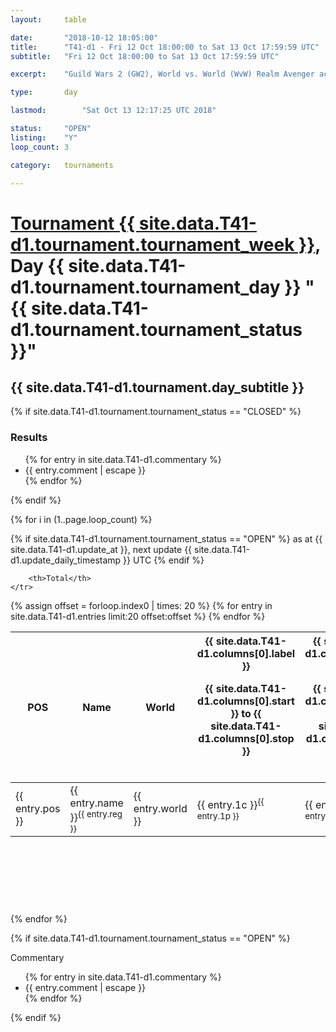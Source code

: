 ```yaml
---
layout: 	table

date: 		"2018-10-12 18:05:00"
title: 		"T41-d1 - Fri 12 Oct 18:00:00 to Sat 13 Oct 17:59:59 UTC"
subtitle: 	"Fri 12 Oct 18:00:00 to Sat 13 Oct 17:59:59 UTC"

excerpt:    "Guild Wars 2 (GW2), World vs. World (WvW) Realm Avenger achivement Tournament. \"Every Kill Counts\""

type:       day

lastmod: 		"Sat Oct 13 12:17:25 UTC 2018"

status:     "OPEN"
listing:    "Y"
loop_count: 3

category: 	tournaments

---
```

<div class="table_header">
    <h1><a href="{{ site.data.T41-d1.tournament.week_url }}">Tournament {{ site.data.T41-d1.tournament.tournament_week }}</a>, Day {{ site.data.T41-d1.tournament.tournament_day }} "{{ site.data.T41-d1.tournament.tournament_status }}"</h1>
    <h2>{{ site.data.T41-d1.tournament.day_subtitle }}</h2> 
</div>

{% if site.data.T41-d1.tournament.tournament_status == "CLOSED" %} 
<div class="commentary">
  <h3>Results</h3>
  <ul>
    {% for entry in site.data.T41-d1.commentary %}
    <li class="commentary_list">{{ entry.comment | escape }}</li>
    {% endfor %}
  </ul>
</div>
{% endif %}


{% for i in (1..page.loop_count) %}

{% if site.data.T41-d1.tournament.tournament_status == "OPEN" %} 
<span class="table_nextupdate">as at {{ site.data.T41-d1.update_at }}, next update {{ site.data.T41-d1.update_daily_timestamp }} UTC</span> 
{% endif %}

<table class="day_table">
  <colgroup>
    <col style="width:18px">
    <col style="width:55px">
    <col style="width:55px">
    <col style="width:12px">
    <col style="width:12px">
    <col style="width:12px">
    <col style="width:12px">
    <col style="width:12px">
    <col style="width:12px">
    <col style="width:12px">
    <col style="width:12px">
    <col style="width:12px">
    <col style="width:12px">
    <col style="width:12px">
    <col style="width:12px">
    <col style="width:12px">
    <col style="width:12px">
    <col style="width:12px">
    <col style="width:12px">
    <col style="width:12px">
    <col style="width:12px">
    <col style="width:12px">
    <col style="width:12px">
    <col style="width:12px">
    <col style="width:12px">
    <col style="width:12px">
    <col style="width:12px">
    <col style="width:18px">
  </colgroup>  
  <thead>
    <tr>
        <th>POS</th>
        <th class="AlignLeft">Name</th>
        <th class="AlignLeft">World</th>

<th><div class="label">{{ site.data.T41-d1.columns[0].label }}<p class="onhover">{{ site.data.T41-d1.columns[0].start }} to {{ site.data.T41-d1.columns[0].stop }}</p></div>​</th>
<th><div class="label">{{ site.data.T41-d1.columns[1].label }}<p class="onhover">{{ site.data.T41-d1.columns[1].start }} to {{ site.data.T41-d1.columns[1].stop }}</p></div>​</th>
<th><div class="label">{{ site.data.T41-d1.columns[2].label }}<p class="onhover">{{ site.data.T41-d1.columns[2].start }} to {{ site.data.T41-d1.columns[2].stop }}</p></div>​</th>
<th><div class="label">{{ site.data.T41-d1.columns[3].label }}<p class="onhover">{{ site.data.T41-d1.columns[3].start }} to {{ site.data.T41-d1.columns[3].stop }}</p></div>​</th>
<th><div class="label">{{ site.data.T41-d1.columns[4].label }}<p class="onhover">{{ site.data.T41-d1.columns[4].start }} to {{ site.data.T41-d1.columns[4].stop }}</p></div>​</th>
<th><div class="label">{{ site.data.T41-d1.columns[5].label }}<p class="onhover">{{ site.data.T41-d1.columns[5].start }} to {{ site.data.T41-d1.columns[5].stop }}</p></div>​</th>
<th><div class="label">{{ site.data.T41-d1.columns[6].label }}<p class="onhover">{{ site.data.T41-d1.columns[6].start }} to {{ site.data.T41-d1.columns[6].stop }}</p></div>​</th>
<th><div class="label">{{ site.data.T41-d1.columns[7].label }}<p class="onhover">{{ site.data.T41-d1.columns[7].start }} to {{ site.data.T41-d1.columns[7].stop }}</p></div>​</th>
<th><div class="label">{{ site.data.T41-d1.columns[8].label }}<p class="onhover">{{ site.data.T41-d1.columns[8].start }} to {{ site.data.T41-d1.columns[8].stop }}</p></div>​</th>
<th><div class="label">{{ site.data.T41-d1.columns[9].label }}<p class="onhover">{{ site.data.T41-d1.columns[9].start }} to {{ site.data.T41-d1.columns[9].stop }}</p></div>​</th>
<th><div class="label">{{ site.data.T41-d1.columns[10].label }}<p class="onhover">{{ site.data.T41-d1.columns[10].start }} to {{ site.data.T41-d1.columns[10].stop }}</p></div>​</th>

<th><div class="label">{{ site.data.T41-d1.columns[11].label }}<p class="onhover">{{ site.data.T41-d1.columns[11].start }} to {{ site.data.T41-d1.columns[11].stop }}</p></div>​</th>
<th><div class="label">{{ site.data.T41-d1.columns[12].label }}<p class="onhover">{{ site.data.T41-d1.columns[12].start }} to {{ site.data.T41-d1.columns[12].stop }}</p></div>​</th>
<th><div class="label">{{ site.data.T41-d1.columns[13].label }}<p class="onhover">{{ site.data.T41-d1.columns[13].start }} to {{ site.data.T41-d1.columns[13].stop }}</p></div>​</th>
<th><div class="label">{{ site.data.T41-d1.columns[14].label }}<p class="onhover">{{ site.data.T41-d1.columns[14].start }} to {{ site.data.T41-d1.columns[14].stop }}</p></div>​</th>
<th><div class="label">{{ site.data.T41-d1.columns[15].label }}<p class="onhover">{{ site.data.T41-d1.columns[15].start }} to {{ site.data.T41-d1.columns[15].stop }}</p></div>​</th>
<th><div class="label">{{ site.data.T41-d1.columns[16].label }}<p class="onhover">{{ site.data.T41-d1.columns[16].start }} to {{ site.data.T41-d1.columns[16].stop }}</p></div>​</th>
<th><div class="label">{{ site.data.T41-d1.columns[17].label }}<p class="onhover">{{ site.data.T41-d1.columns[17].start }} to {{ site.data.T41-d1.columns[17].stop }}</p></div>​</th>
<th><div class="label">{{ site.data.T41-d1.columns[18].label }}<p class="onhover">{{ site.data.T41-d1.columns[18].start }} to {{ site.data.T41-d1.columns[18].stop }}</p></div>​</th>
<th><div class="label">{{ site.data.T41-d1.columns[19].label }}<p class="onhover">{{ site.data.T41-d1.columns[19].start }} to {{ site.data.T41-d1.columns[19].stop }}</p></div>​</th>
<th><div class="label">{{ site.data.T41-d1.columns[20].label }}<p class="onhover">{{ site.data.T41-d1.columns[20].start }} to {{ site.data.T41-d1.columns[20].stop }}</p></div>​</th>

<th><div class="label">{{ site.data.T41-d1.columns[21].label }}<p class="onhover">{{ site.data.T41-d1.columns[21].start }} to {{ site.data.T41-d1.columns[21].stop }}</p></div>​</th>
<th><div class="label">{{ site.data.T41-d1.columns[22].label }}<p class="onhover">{{ site.data.T41-d1.columns[22].start }} to {{ site.data.T41-d1.columns[22].stop }}</p></div>​</th>
<th><div class="label">{{ site.data.T41-d1.columns[23].label }}<p class="onhover">{{ site.data.T41-d1.columns[23].start }} to {{ site.data.T41-d1.columns[23].stop }}</p></div>​</th>

        <th>Total</th>
    </tr>
  </thead>
  {% assign offset = forloop.index0 | times: 20 %}
<tbody>
{% for entry in site.data.T41-d1.entries limit:20 offset:offset %}
  <tr>
    <td class="pl{{ entry.pos }}">{{ entry.pos }}</td>
    <td class="AlignLeft">{{ entry.name }}<sup>{{ entry.reg }}</sup></td>
    <td class="AlignLeft">{{ entry.world }}</td>
    <td class="pl{{ entry.1p }}">{{ entry.1c }}<sup>{{ entry.1p }}</sup></td>
    <td class="pl{{ entry.2p }}">{{ entry.2c }}<sup>{{ entry.2p }}</sup></td>
    <td class="pl{{ entry.3p }}">{{ entry.3c }}<sup>{{ entry.3p }}</sup></td>
    <td class="pl{{ entry.4p }}">{{ entry.4c }}<sup>{{ entry.4p }}</sup></td>
    <td class="pl{{ entry.5p }}">{{ entry.5c }}<sup>{{ entry.5p }}</sup></td>
    <td class="pl{{ entry.6p }}">{{ entry.6c }}<sup>{{ entry.6p }}</sup></td>
    <td class="pl{{ entry.7p }}">{{ entry.7c }}<sup>{{ entry.7p }}</sup></td>
    <td class="pl{{ entry.8p }}">{{ entry.8c }}<sup>{{ entry.8p }}</sup></td>
    <td class="pl{{ entry.9p }}">{{ entry.9c }}<sup>{{ entry.9p }}</sup></td>
    <td class="pl{{ entry.10p }}">{{ entry.10c }}<sup>{{ entry.10p }}</sup></td>
    <td class="pl{{ entry.11p }}">{{ entry.11c }}<sup>{{ entry.11p }}</sup></td>
    <td class="pl{{ entry.12p }}">{{ entry.12c }}<sup>{{ entry.12p }}</sup></td>
    <td class="pl{{ entry.13p }}">{{ entry.13c }}<sup>{{ entry.13p }}</sup></td>
    <td class="pl{{ entry.14p }}">{{ entry.14c }}<sup>{{ entry.14p }}</sup></td>
    <td class="pl{{ entry.15p }}">{{ entry.15c }}<sup>{{ entry.15p }}</sup></td>
    <td class="pl{{ entry.16p }}">{{ entry.16c }}<sup>{{ entry.16p }}</sup></td>
    <td class="pl{{ entry.17p }}">{{ entry.17c }}<sup>{{ entry.17p }}</sup></td>
    <td class="pl{{ entry.18p }}">{{ entry.18c }}<sup>{{ entry.18p }}</sup></td>
    <td class="pl{{ entry.19p }}">{{ entry.19c }}<sup>{{ entry.19p }}</sup></td>
    <td class="pl{{ entry.20p }}">{{ entry.20c }}<sup>{{ entry.20p }}</sup></td>
    <td class="pl{{ entry.21p }}">{{ entry.21c }}<sup>{{ entry.21p }}</sup></td>
    <td class="pl{{ entry.22p }}">{{ entry.22c }}<sup>{{ entry.22p }}</sup></td>
    <td class="pl{{ entry.23p }}">{{ entry.23c }}<sup>{{ entry.23p }}</sup></td>
    <td class="pl{{ entry.24p }}">{{ entry.24c }}<sup>{{ entry.24p }}</sup></td>
    <td>{{ entry.total }}</td>
  </tr>
{% endfor %}  
</tbody>
</table>
<div class="leaderboard">
  <script async src="//pagead2.googlesyndication.com/pagead/js/adsbygoogle.js"></script>
  <!-- 728x90 -->
  <ins class="adsbygoogle"
       style="display:inline-block;width:728px;height:90px"
       data-ad-client="ca-pub-3274917281288240"
       data-ad-slot="3870538733"></ins>
  <script>
  (adsbygoogle = window.adsbygoogle || []).push({});
  </script>    
</div>
<br />
{% endfor %}

{% if site.data.T41-d1.tournament.tournament_status == "OPEN" %} 
<div class="commentary">
  <span class="commentary_title">Commentary</span>
  <ul>
    {% for entry in site.data.T41-d1.commentary %}
    <li class="commentary_list">{{ entry.comment | escape }}</li>
    {% endfor %}
  </ul>
</div>
{% endif %}


